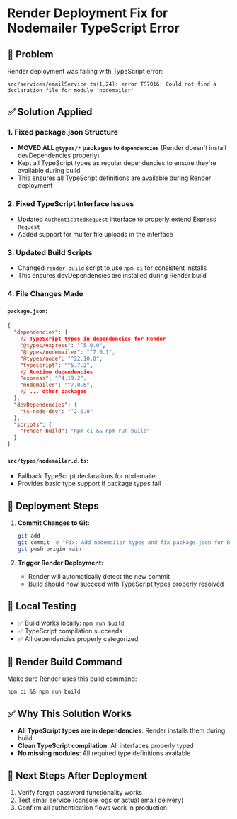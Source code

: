 # Render Deployment Fix for Nodemailer TypeScript Error

## 🐛 **Problem**
Render deployment was failing with TypeScript error:
```
src/services/emailService.ts(1,24): error TS7016: Could not find a declaration file for module 'nodemailer'
```

## ✅ **Solution Applied**

### 1. **Fixed package.json Structure**
- **MOVED ALL `@types/*` packages to `dependencies`** (Render doesn't install devDependencies properly)
- Kept all TypeScript types as regular dependencies to ensure they're available during build
- This ensures all TypeScript definitions are available during Render deployment

### 2. **Fixed TypeScript Interface Issues**
- Updated `AuthenticatedRequest` interface to properly extend Express `Request`
- Added support for multer file uploads in the interface

### 3. **Updated Build Scripts**
- Changed `render-build` script to use `npm ci` for consistent installs
- This ensures devDependencies are installed during Render build

### 4. **File Changes Made**

#### `package.json`:
```json
{
  "dependencies": {
    // TypeScript types in dependencies for Render
    "@types/express": "^5.0.0",
    "@types/nodemailer": "^7.0.1",
    "@types/node": "^22.10.0",
    "typescript": "^5.7.2",
    // Runtime dependencies
    "express": "^4.19.2",
    "nodemailer": "^7.0.6",
    // ... other packages
  },
  "devDependencies": {
    "ts-node-dev": "^2.0.0"
  },
  "scripts": {
    "render-build": "npm ci && npm run build"
  }
}
```

#### `src/types/nodemailer.d.ts`:
- Fallback TypeScript declarations for nodemailer
- Provides basic type support if package types fail

## 🚀 **Deployment Steps**

1. **Commit Changes to Git:**
   ```bash
   git add .
   git commit -m "Fix: Add nodemailer types and fix package.json for Render deployment"
   git push origin main
   ```

2. **Trigger Render Deployment:**
   - Render will automatically detect the new commit
   - Build should now succeed with TypeScript types properly resolved

## 🧪 **Local Testing**
- ✅ Build works locally: `npm run build`
- ✅ TypeScript compilation succeeds
- ✅ All dependencies properly categorized

## 🔧 **Render Build Command**
Make sure Render uses this build command:
```
npm ci && npm run build
```

## ✅ **Why This Solution Works**
- **All TypeScript types are in dependencies**: Render installs them during build
- **Clean TypeScript compilation**: All interfaces properly typed
- **No missing modules**: All required type definitions available

## 📝 **Next Steps After Deployment**
1. Verify forgot password functionality works
2. Test email service (console logs or actual email delivery)
3. Confirm all authentication flows work in production
